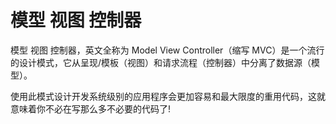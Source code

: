 ﻿# 模型 视图 控制器

模型 视图 控制器，英文全称为 Model View Controller（缩写 MVC）是一个流行的设计模式，它从呈现/模板（视图）和请求流程（控制器）中分离了数据源（模型）。

使用此模式设计开发系统级别的应用程序会更加容易和最大限度的重用代码，这就意味着你不必在写那么多不必要的代码了!